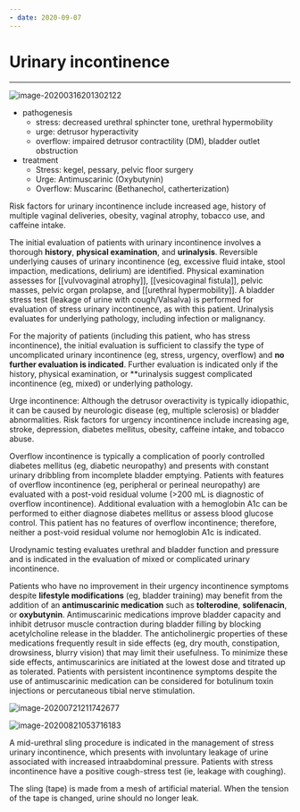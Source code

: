 ```yaml
---
- date: 2020-09-07
---
```


# Urinary incontinence
---

<!-- urinary incontinence types, sx, rx -->

![image-20200316201302122](https://photos.thisispiggy.com/file/wikiFiles/image-20200316201302122.png)

- pathogenesis
	- stress: decreased urethral sphincter tone, urethral hypermobility
	- urge: detrusor hyperactivity
	- overflow: impaired detrusor contractility (DM), bladder outlet obstruction
- treatment
	- Stress: kegel, pessary, pelvic floor surgery
	- Urge: Antimuscarinic (Oxybutynin)
	- Overflow: Muscarinc (Bethanechol, catherterization)

Risk factors for urinary incontinence include increased age, history of multiple vaginal deliveries, obesity, vaginal atrophy, tobacco use, and caffeine intake.

The initial evaluation of patients with urinary incontinence involves a thorough **history**, **physical examination**, and **urinalysis**. Reversible underlying causes of urinary incontinence (eg, excessive fluid intake, stool impaction, medications, delirium) are identified. Physical examination assesses for [[vulvovaginal atrophy]], [[vesicovaginal fistula]], pelvic masses, pelvic organ prolapse, and [[urethral hypermobility]]. A bladder stress test (leakage of urine with cough/Valsalva) is performed for evaluation of stress urinary incontinence, as with this patient. Urinalysis evaluates for underlying pathology, including infection or malignancy.

For the majority of patients (including this patient, who has stress incontinence), the initial evaluation is sufficient to classify the type of uncomplicated urinary incontinence (eg, stress, urgency, overflow) and **no further evaluation is indicated**. Further evaluation is indicated only if the history, physical examination, or \*\*urinalysis suggest complicated incontinence (eg, mixed) or underlying pathology.

Urge incontinence: Although the detrusor overactivity is typically idiopathic, it can be caused by neurologic disease (eg, multiple sclerosis) or bladder abnormalities.  Risk factors for urgency incontinence include increasing age, stroke, depression, diabetes mellitus, obesity, caffeine intake, and tobacco abuse.

Overflow incontinence is typically a complication of poorly controlled diabetes mellitus (eg, diabetic neuropathy) and presents with constant urinary dribbling from incomplete bladder emptying. Patients with features of overflow incontinence (eg, peripheral or perineal neuropathy) are evaluated with a post-void residual volume (>200 mL is diagnostic of overflow incontinence). Additional evaluation with a hemoglobin A1c can be performed to either diagnose diabetes mellitus or assess blood glucose control. This patient has no features of overflow incontinence; therefore, neither a post-void residual volume nor hemoglobin A1c is indicated.

Urodynamic testing evaluates urethral and bladder function and pressure and is indicated in the evaluation of mixed or complicated urinary incontinence.

Patients who have no improvement in their urgency incontinence symptoms despite **lifestyle modifications** (eg, bladder training) may benefit from the addition of an **antimuscarinic medication** such as **tolterodine**, **solifenacin**, or **oxybutynin**. Antimuscarinic medications improve bladder capacity and inhibit detrusor muscle contraction during bladder filling by blocking acetylcholine release in the bladder. The anticholinergic properties of these medications frequently result in side effects (eg, dry mouth, constipation, drowsiness, blurry vision) that may limit their usefulness. To minimize these side effects, antimuscarinics are initiated at the lowest dose and titrated up as tolerated. Patients with persistent incontinence symptoms despite the use of antimuscarinic medication can be considered for botulinum toxin injections or percutaneous tibial nerve stimulation.

<!-- pessary vs sling -->

![image-20200721211742677](https://photos.thisispiggy.com/file/wikiFiles/image-20200721211742677.png)

![image-20200821053716183](https://photos.thisispiggy.com/file/wikiFiles/image-20200821053716183.png)

A mid-urethral sling procedure is indicated in the management of stress urinary incontinence, which presents with involuntary leakage of urine associated with increased intraabdominal pressure. Patients with stress incontinence have a positive cough-stress test (ie, leakage with coughing).

The sling (tape) is made from a mesh of artificial material. When the tension of the tape is changed, urine should no longer leak.
